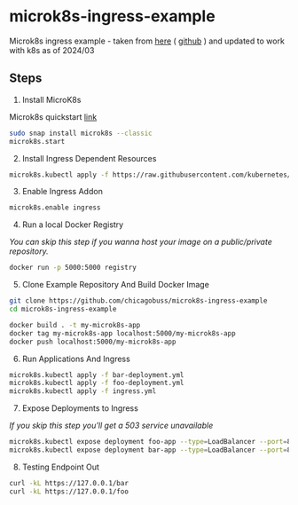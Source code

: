 # microk8s-ingress-example

Microk8s ingress example - taken from [here](https://kndrck.co/posts/microk8s_ingress_example) ( [github](https://github.com/kendricktan/microk8s-ingress-example) ) and updated to work with k8s as of 2024/03

## Steps
1. Install MicroK8s

Microk8s quickstart [link](https://microk8s.io/#quick-start)
```bash
sudo snap install microk8s --classic
microk8s.start
```
2. Install Ingress Dependent Resources
```bash
microk8s.kubectl apply -f https://raw.githubusercontent.com/kubernetes/ingress-nginx/master/deploy/static/mandatory.yaml
```
3. Enable Ingress Addon
```bash
microk8s.enable ingress
```
4. Run a local Docker Registry

_You can skip this step if you wanna host your image on a public/private repository._
```bash
docker run -p 5000:5000 registry
```
5. Clone Example Repository And Build Docker Image
```bash
git clone https://github.com/chicagobuss/microk8s-ingress-example
cd microk8s-ingress-example

docker build . -t my-microk8s-app
docker tag my-microk8s-app localhost:5000/my-microk8s-app
docker push localhost:5000/my-microk8s-app
```
6. Run Applications And Ingress
```bash
microk8s.kubectl apply -f bar-deployment.yml
microk8s.kubectl apply -f foo-deployment.yml
microk8s.kubectl apply -f ingress.yml
```
7. Expose Deployments to Ingress

_If you skip this step you'll get a 503 service unavailable_
```bash
microk8s.kubectl expose deployment foo-app --type=LoadBalancer --port=8080
microk8s.kubectl expose deployment bar-app --type=LoadBalancer --port=8080
```
8. Testing Endpoint Out
```bash
curl -kL https://127.0.0.1/bar
curl -kL https://127.0.0.1/foo
```
